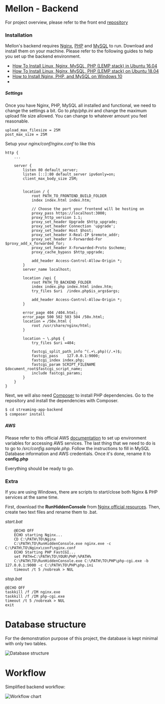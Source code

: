 # Mellon - Backend

For project overview, please refer to the front end [repository](https://github.com/PengHuang0508/streaming-app-frontend)

### Installation

Mellon's backend requires [Nginx](https://www.nginx.com/), [PHP](https://www.php.net/) and [MySQL](https://www.mysql.com/) to run.
Download and install them on your machine. Please refer to the following guides to help you set up the backend environment.

- [How To Install Linux, Nginx, MySQL, PHP (LEMP stack) in Ubuntu 16.04](https://www.digitalocean.com/community/tutorials/how-to-install-linux-nginx-mysql-php-lemp-stack-in-ubuntu-16-04)
- [How To Install Linux, Nginx, MySQL, PHP (LEMP stack) on Ubuntu 18.04](https://www.digitalocean.com/community/tutorials/how-to-install-linux-nginx-mysql-php-lemp-stack-ubuntu-18-04)
- [How to Install Nginx, PHP, and MySQL on Windows 10](https://codefaq.org/server/how-to-install-nginx-php-mysql-on-windows-10/)
-

##### Settings

Once you have Nginx, PHP, MySQL all installed and functional, we need to change the settings a bit. Go to _php/php.ini_ and change the maximum upload file size allowed. You can change to whatever amount you feel reasonable.

```
upload_max_filesize = 25M
post_max_size = 25M
```

Setup your _nginx/conf/nginx.conf_ to like this

```
http {
    ...

    server {
        listen 80 default_server;
        listen [::]:80 default_server ipv6only=on;
        client_max_body_size 25M;


        location / {
            root PATH_TO_FRONTEND_BUILD_FOLDER
            index index.html index.htm;

            // Choose the port your frontend will be hosting on
            proxy_pass https://localhost:3000;
            proxy_http_version 1.1;
            proxy_set_header Upgrade $http_upgrade;
            proxy_set_header Connection 'upgrade';
            proxy_set_header Host $host;
            proxy_set_header X-Real-IP $remote_addr;
            proxy_set_header X-Forwarded-For $proxy_add_x_forwarded_for;
            proxy_set_header X-Forwarded-Proto $scheme;
            proxy_cache_bypass $http_upgrade;

            add_header Access-Control-Allow-Origin *;
        }
        server_name localhost;

        location /api {
            root PATH_TO_BACKEND_FOLDER
            index index.php index.html index.htm;
            try_files $uri  /index.php$is_args$args;

            add_header Access-Control-Allow-Origin *;
        }

        error_page 404 /404.html;
        error_page 500 502 503 504 /50x.html;
        location = /50x.html {
            root /usr/share/nginx/html;
        }

        location ~ \.php$ {
            try_files $uri =404;

            fastcgi_split_path_info ^(.+\.php)(/.+)$;
            fastcgi_pass    127.0.0.1:9000;
            fastcgi_index index.php;
            fastcgi_param SCRIPT_FILENAME $document_root$fastcgi_script_name;
            include fastcgi_params;
        }
    }
}
```

Next, we will also need [Composer](https://getcomposer.org/) to install PHP dependencies. Go to the repository and install the dependencies with Composer.

```sh
$ cd streaming-app-backend
$ composer install
```

##### AWS

Please refer to this official AWS [documentation](https://docs.aws.amazon.com/sdk-for-php/v3/developer-guide/guide_credentials_environment.html) to set up environment variables for accessing AWS services. The last thing that we need to do is to go to _/src/config.sample.php_. Follow the instructions to fill in MySQL Database information and AWS credentials. Once it's done, rename it to **config.php**

Everything should be ready to go.

### Extra

If you are using Windows, there are scripts to start/close both Nginx & PHP services at the same time.

First, download the **RunHiddenConsole** from [Nginx official resources](https://www.nginx.com/resources/wiki/start/topics/examples/phpfastcgionwindows/). Then, create two text files and rename them to .bat.

_start.bat_

```
    @ECHO OFF
    ECHO starting Nginx...
    CD C:\PATH\TO\Nginx
    C:\PATH\TO\RunHiddenConsole.exe nginx.exe -c C:\PATH\TO\Nginx\conf\nginx.conf
    ECHO Starting PHP FastCGI...
    set PATH=C:\PATH\TO\YOUR\PHP;%PATH%
    C:\PATH\TO\RunHiddenConsole.exe C:\PATH\TO\PHP\php-cgi.exe -b 127.0.0.1:9000 -c C:\PATH\TO\PHP\php.ini
    timeout /t 5 /nobreak > NUL
```

_stop.bat_

```
@ECHO OFF
taskkill /f /IM nginx.exe
taskkill /f /IM php-cgi.exe
timeout /t 5 /nobreak > NUL
exit
```

# Database structure

For the demonstration purpose of this project, the database is kept minimal with only two tables.

![Database structure](http://u.cubeupload.com/phuang/databasestructure.png 'Database structure')

# Workflow

Simplified backend workflow:

![Workflow chart](http://u.cubeupload.com/phuang/backendworkflow.png 'Backend workflow chart')
